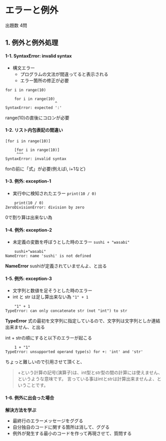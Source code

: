 # エラーと例外
出題数 4問

## 1. 例外と例外処理
#### 1-1. SyntaxError: invalid syntax
- 構文エラー
  - プログラムの文法が間違ってると表示される
  - エラー箇所の修正が必要

`for i in range(10)`
```c: error
    for i in range(10)
                      ^
SyntaxError: expected ':'
```
range(10)の直後にコロンが必要

#### 1-2. リスト内包表記の間違い
`[for i in range(10)]`
```c: error
    [for i in range(10)]
     ^^^
SyntaxError: invalid syntax
```
forの前に「式」が必要(例えばi, i+1など)

#### 1-3. 例外: exception-1
- 実行中に検知されたエラー
`print(10 / 0)`

```c:error
    print(10 / 0)
ZeroDivisionError: division by zero
```
0で割り算は出来ない為

#### 1-4. 例外: exception-2
- 未定義の変数を呼ぼうとした時のエラー
`sushi + "wasabi"`

```c: error
    sushi+"wasabi"
NameError: name 'sushi' is not defined
```
**NameError**
sushiが定義されていませんよ、と出る

#### 1-5. 例外: exception-3
- 文字列と数値を足そうとした時のエラー
- int と str は足し算出来ない為
`"1" + 1`

```c: error
    "1" + 1
TypeError: can only concatenate str (not "int") to str
```
**TypeError**
式の最初を文字列に指定しているので、文字列は文字列としか連結出来ません、と出る

int + strの順にすると以下のエラーが起こる
```c: error
    1 + "1"
TypeError: unsupported operand type(s) for +: 'int' and 'str'
```
ちょっと難しいので引用させて頂くと、
> +という計算の記号(演算子)は、int型とstr型の間の計算には使えません、というような意味です。
言っている事はintとstrは計算出来ませんよ、ということです。

#### 1-6. 例外に出会った場合
**解決方法を学ぶ**
- 最終行のエラーメッセージをググる
- 自分独自のコードに関する箇所は消して、ググる
- 例外が発生する最小のコードを作って再現させて、質問する


